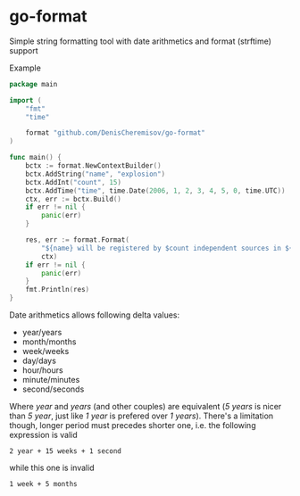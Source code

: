 # go-format
Simple string formatting tool with date arithmetics and format (strftime) support

Example

```go
package main

import (
	"fmt"
	"time"

	format "github.com/DenisCheremisov/go-format"
)

func main() {
	bctx := format.NewContextBuilder()
	bctx.AddString("name", "explosion")
	bctx.AddInt("count", 15)
	bctx.AddTime("time", time.Date(2006, 1, 2, 3, 4, 5, 0, time.UTC))
	ctx, err := bctx.Build()
	if err != nil {
		panic(err)
	}

	res, err := format.Format(
		"${name} will be registered by $count independent sources in ${ time + 1 day | %Y-%m-%d } at ${ time | %H:%M:%S }",
		ctx)
	if err != nil {
		panic(err)
	}
	fmt.Println(res)
}
```

Date arithmetics allows following delta values:

* year/years
* month/months
* week/weeks
* day/days
* hour/hours
* minute/minutes
* second/seconds

Where *year* and *years* (and other couples) are equivalent (*5 years* is nicer than *5 year*, just like *1 year* is prefered over *1 years*).
There's a limitation though, longer period must precedes shorter one, i.e. the following expression is valid

```
2 year + 15 weeks + 1 second
```

while this one is invalid

```
1 week + 5 months
```
